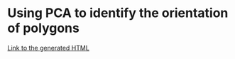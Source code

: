 # Using PCA to identify the orientation of polygons

[Link to the generated HTML](https://johneverettkoo.github.io/polygon-labels.html)